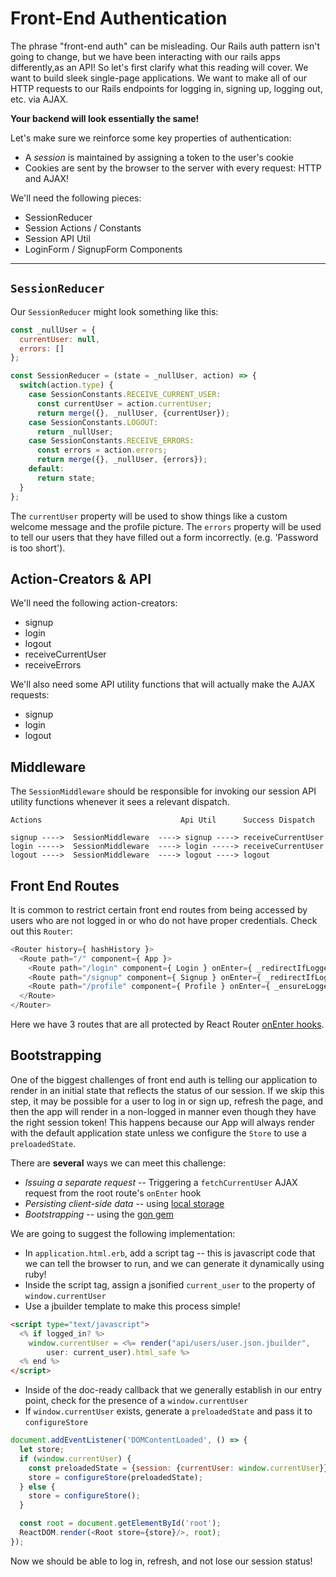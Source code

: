 # Front-End Authentication

The phrase "front-end auth" can be misleading. Our Rails auth pattern isn't
going to change, but we have been interacting with our rails apps differently,as an API! So let's first clarify what this reading will cover. We want to
build sleek single-page applications. We want to make all of our HTTP requests
to our Rails endpoints for logging in, signing up, logging out, etc. via AJAX.

**Your backend will look essentially the same!**

Let's make sure we reinforce some key properties of authentication:
  * A *session* is maintained by assigning a token to the user's cookie
  * Cookies are sent by the browser to the server with every request: HTTP and AJAX!

We'll need the following pieces:
  * SessionReducer
  * Session Actions / Constants
  * Session API Util
  * LoginForm / SignupForm Components

---

## `SessionReducer`

Our `SessionReducer` might look something like this:

```js
const _nullUser = {
  currentUser: null,
  errors: []
};

const SessionReducer = (state = _nullUser, action) => {
  switch(action.type) {
    case SessionConstants.RECEIVE_CURRENT_USER:
      const currentUser = action.currentUser;
      return merge({}, _nullUser, {currentUser});
    case SessionConstants.LOGOUT:
      return _nullUser;
    case SessionConstants.RECEIVE_ERRORS:
      const errors = action.errors;
      return merge({}, _nullUser, {errors});
    default:
      return state;
  }
};
```

The `currentUser` property will be used to show things like a custom welcome
message and the profile picture. The `errors` property will be used to tell our
users that they have filled out a form incorrectly. (e.g. 'Password is too
short').

## Action-Creators & API

We'll need the following action-creators:
  * signup
  * login
  * logout
  * receiveCurrentUser
  * receiveErrors

We'll also need some API utility functions that will actually make the AJAX
requests:
  * signup
  * login
  * logout

## Middleware

The `SessionMiddleware` should be responsible for invoking our session API
utility functions whenever it sees a relevant dispatch.

```
Actions                               Api Util      Success Dispatch

signup ---->  SessionMiddleware  ----> signup ----> receiveCurrentUser
login ----->  SessionMiddleware  ----> login -----> receiveCurrentUser
logout ---->  SessionMiddleware  ----> logout ----> logout
```

## Front End Routes

It is common to restrict certain front end routes from being accessed by users
who are not logged in or who do not have proper credentials. Check out this `Router`:

```js
<Router history={ hashHistory }>
  <Route path="/" component={ App }>
    <Route path="/login" component={ Login } onEnter={ _redirectIfLoggedIn }/>
    <Route path="/signup" component={ Signup } onEnter={ _redirectIfLoggedIn }/>
    <Route path="/profile" component={ Profile } onEnter={ _ensureLoggedIn }/>
  </Route>
</Router>
```

Here we have 3 routes that are all protected by React Router [onEnter
hooks][onenter].

[onenter]: on_enter.md

## Bootstrapping

One of the biggest challenges of front end auth is telling our application to
render in an initial state that reflects the status of our session. If we skip
this step, it may be possible for a user to log in or sign up, refresh the page,
and then the app will render in a non-logged in manner even though they have the
right session token! This happens because our App will always render with the
default application state unless we configure the `Store` to use a
`preloadedState`.

There are **several** ways we can meet this challenge:

* *Issuing a separate request* -- Triggering a `fetchCurrentUser` AJAX request
from the root route's `onEnter` hook
* *Persisting client-side data* -- using [local storage][local-storage]
* *Bootstrapping* -- using the [gon gem][gon-video]

We are going to suggest the following implementation:

* In `application.html.erb`, add a script tag -- this is javascript code that
we can tell the browser to run, and we can generate it dynamically using ruby!
* Inside the script tag, assign a jsonified `current_user` to the property of
`window.currentUser`
* Use a jbuilder template to make this process simple!

```html
<script type="text/javascript">
  <% if logged_in? %>
  	window.currentUser = <%= render("api/users/user.json.jbuilder",
  		user: current_user).html_safe %>
  <% end %>
</script>
```

* Inside of the doc-ready callback that we generally establish in our entry point,
check for the presence of a `window.currentUser`
* If `window.currentUser` exists, generate a `preloadedState` and pass it
to `configureStore`

```js
document.addEventListener('DOMContentLoaded', () => {
  let store;
  if (window.currentUser) {
    const preloadedState = {session: {currentUser: window.currentUser}};
    store = configureStore(preloadedState);
  } else {
    store = configureStore();
  }

  const root = document.getElementById('root');
  ReactDOM.render(<Root store={store}/>, root);
});
```

Now we should be able to log in, refresh, and not lose our session status!

[local-storage]: https://developer.mozilla.org/en-US/docs/Web/API/Window/localStorage
[gon-video]: https://vimeo.com/168132088
